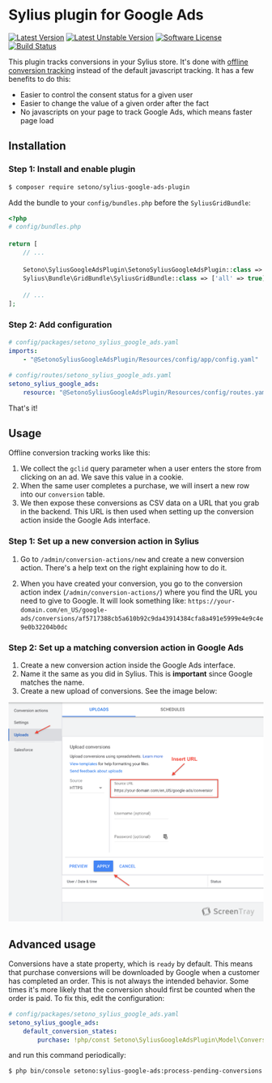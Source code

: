 # Sylius plugin for Google Ads

[![Latest Version][ico-version]][link-packagist]
[![Latest Unstable Version][ico-unstable-version]][link-packagist]
[![Software License][ico-license]](LICENSE)
[![Build Status][ico-github-actions]][link-github-actions]

This plugin tracks conversions in your Sylius store. It's done with [offline conversion tracking](https://support.google.com/google-ads/answer/2998031?hl=en)
instead of the default javascript tracking. It has a few benefits to do this:
- Easier to control the consent status for a given user
- Easier to change the value of a given order after the fact
- No javascripts on your page to track Google Ads, which means faster page load

## Installation

### Step 1: Install and enable plugin

```bash
$ composer require setono/sylius-google-ads-plugin
```

Add the bundle to your `config/bundles.php` before the `SyliusGridBundle`:

```php
<?php
# config/bundles.php

return [
    // ...
    
    Setono\SyliusGoogleAdsPlugin\SetonoSyliusGoogleAdsPlugin::class => ['all' => true], // Added before the grid bundle
    Sylius\Bundle\GridBundle\SyliusGridBundle::class => ['all' => true],
    
    // ...
];
```

### Step 2: Add configuration
```yaml
# config/packages/setono_sylius_google_ads.yaml
imports:
    - "@SetonoSyliusGoogleAdsPlugin/Resources/config/app/config.yaml"
```

```yaml
# config/routes/setono_sylius_google_ads.yaml
setono_sylius_google_ads:
    resource: "@SetonoSyliusGoogleAdsPlugin/Resources/config/routes.yaml"
```

That's it!

## Usage

Offline conversion tracking works like this:

1. We collect the `gclid` query parameter when a user enters the store from clicking on an ad. We save this value in a cookie.
2. When the same user completes a purchase, we will insert a new row into our `conversion` table.
3. We then expose these conversions as CSV data on a URL that you grab in the backend. This URL is then used when setting
up the conversion action inside the Google Ads interface.
   
### Step 1: Set up a new conversion action in Sylius
1. Go to `/admin/conversion-actions/new` and create a new conversion action. There's a help text on the right explaining
how to do it.
   
2. When you have created your conversion, you go to the conversion action index (`/admin/conversion-actions/`) where you
find the URL you need to give to Google. It will look something like: `https://your-domain.com/en_US/google-ads/conversions/af5717388cb5a610b92c9da43914384cfa8a491e5999e4e9c4e9e0b32204b0dc`
   
### Step 2: Set up a matching conversion action in Google Ads
1. Create a new conversion action inside the Google Ads interface.
2. Name it the same as you did in Sylius. This is **important** since Google matches the name.
3. Create a new upload of conversions. See the image below:

![Upload conversions](docs/images/conversion-uploads.png)

## Advanced usage
Conversions have a state property, which is `ready` by default. This means that purchase conversions will be downloaded
by Google when a customer has completed an order. This is not always the intended behavior. Some times it's more likely
that the conversion should first be counted when the order is paid. To fix this, edit the configuration:

```yaml
# config/packages/setono_sylius_google_ads.yaml
setono_sylius_google_ads:
    default_conversion_states:
        purchase: !php/const Setono\SyliusGoogleAdsPlugin\Model\ConversionInterface::STATE_PENDING
```

and run this command periodically:

```bash
$ php bin/console setono:sylius-google-ads:process-pending-conversions
```

[ico-version]: https://poser.pugx.org/setono/sylius-google-ads-plugin/v/stable
[ico-unstable-version]: https://poser.pugx.org/setono/sylius-google-ads-plugin/v/unstable
[ico-license]: https://poser.pugx.org/setono/sylius-google-ads-plugin/license
[ico-github-actions]: https://github.com/Setono/SyliusGoogleAdsPlugin/workflows/build/badge.svg

[link-packagist]: https://packagist.org/packages/setono/sylius-google-ads-plugin
[link-github-actions]: https://github.com/Setono/SyliusGoogleAdsPlugin/actions

